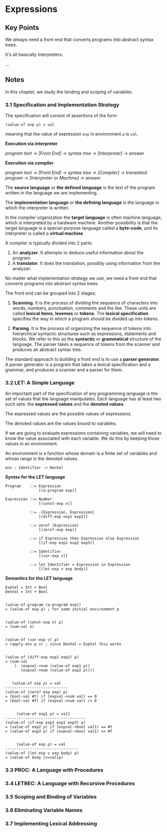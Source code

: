 # Expressions

## Key Points

We always need a front end that converts programs into abstract syntax trees.

It's all basically interpreters.

...

## Notes

In this chapter, we study the binding and scoping of variables.

### 3.1 Specification and Implementation Strategy

The specification will consist of assertions of the form

```
(value-of exp ρ) = val
```

meaning that the value of expression `exp` in environment `ρ` is `val`.

**Execution via interpreter**

*program text -> [Front End] -> syntax tree -> [Interpreter] -> answer*

**Execution via compiler**

*program text -> [Front End] -> syntax tree -> [Compiler] -> translated program -> [Interpreter or Machine] -> answer*

The **source language** or **the defined language** is the text of the program
written in the language we are implementing.

The **implementation language** or **the defining language** is the language in
which the interpreter is written.

In the compiler organization the **target language** is often machine language,
which is interpreted by a hardware machine. Another possibility is that the
target language is a special-purpose language called a **byte-code**, and its
interpreter is called a **virtual machine**.

A compiler is typically divided into 2 parts:

1. An **analyzer**. It attempts to deduce useful information about the program.
2. A **translator**. It does the translation, possibly using information from
the analyzer.

No matter what implementation strategy we use, we need a front end that converts
programs into abstract syntax trees.

The front end can be grouped into 2 stages:

1. **Scanning**. It is the process of dividing the sequence of characters into
words, numbers, punctuation, comments and the like. These units are called
**lexical items**, **lexemes** or **tokens**. The **lexical specification**
specifies the way in which a program should be divided up into tokens.

2. **Parsing**. It is the process of organizing the sequence of tokens into
hierarchical syntactic structures such as expressions, statements and blocks.
We refer to this as the **syntactic** or **grammatical** structure of the
language. The parser takes a sequence of tokens from the scanner and produces
an abstract syntax tree.

The standard approach to building a front end is to use a **parser generator**.
A parser generator is a program that takes a lexical specification and a
grammar, and produces a scanner and a parser for them.

### 3.2 LET: A Simple Language

An important part of the specification of any programming language is the set
of values that the language manipulates. Each language has at least two such
sets: the **expressed values** and the **denoted values**.

The expressed values are the possible values of expressions.

The denoted values are the values bound to variables.

If we are going to evaluate expressions containing variables, we will need to
know the value associated with each variable. We do this by keeping those
values in an environment.

An environment is a function whose domain is a finite set of variables and
whose range is the denoted values.

```
env : Identifier -> DenVal
```

**Syntax for the LET language**

```
Program    ::= Expression
               [(a-program exp)]

Expression ::= Number
               [(const-exp n)]

           ::= -(Expression, Expression)
               [(diff-exp exp1 exp2)]

           ::= zero? (Expression)
               [(zero?-exp exp)]

           ::= if Expression then Expression else Expression
               [(if-exp exp1 exp2 exp3)]

           ::= Identifier
               [(var-exp v)]

           ::= let Identifier = Expression in Expression
               [(let-exp v exp body)]
```

**Semantics for the LET language**

```
ExpVal = Int + Bool
DenVal = Int + Bool


(value-of-program (a-program exp))
= (value-of exp ρ) ; for some initial environment ρ


(value-of (const-exp n) ρ)
= (num-val n)


(value-of (var-exp v) ρ)
= (apply-env ρ v) ; since DenVal = ExpVal this works


(value-of (diff-exp exp1 exp2) ρ)
= (num-val
    (- (expval->num (value-of exp1 ρ))
       (expval->num (value-of exp2 ρ))))


   (value-of exp ρ) = val
----------------------------
(value-of (zero?-exp exp) ρ)
= (bool-val #t) if (expval->num val) == 0
= (bool-val #f) if (expval->num val) /= 0


     (value-of exp1 ρ) = val1
------------------------------------
(value-of (if-exp exp1 exp2 exp3) ρ)
= (value-of exp2 ρ) if (expval->bool val1) == #t
= (value-of exp3 ρ) if (expval->bool val1) == #f


     (value-of exp ρ) = val
---------------------------------
(value-of (let-exp v exp body) ρ)
= (value-of body [v=val]ρ)
```

### 3.3 PROC: A Language with Procedures
### 3.4 LETREC: A Language with Recursive Procedures
### 3.5 Scoping and Binding of Variables
### 3.6 Eliminating Variable Names
### 3.7 Implementing Lexical Addressing
